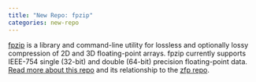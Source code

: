 ```yaml
---
title: "New Repo: fpzip"
categories: new-repo
---
```


[fpzip](https://github.com/LLNL/fpzip) is a library and command-line utility for lossless and optionally lossy compression of 2D and 3D floating-point arrays. fpzip currently supports IEEE-754 single (32-bit) and double (64-bit) precision floating-point data. [Read more about this repo](https://computing.llnl.gov/projects/floating-point-compression) and its relationship to the [zfp repo](https://github.com/LLNL/zfp).
